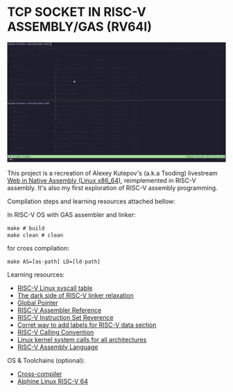 # TCP SOCKET IN RISC-V ASSEMBLY/GAS (RV64I)

![clip](picture/tcp-socket-riscv.gif)

This project is a recreation of Alexey Kutepov's (a.k.a Tsoding) livestream [Web in Native Assembly (Linux x86_64)](https://youtu.be/b-q4QBy52AA?si=G1P-21p3YN_ENE5s), reimplemented in RISC-V assembly. It's also my first exploration of RISC-V assembly programming. 

Compilation steps and learning resources attached bellow:

In RISC-V OS with GAS assembler and linker:
```make
make # build
make clean # clean

```
for cross compilation:
```make
make AS=[as-path] LD=[ld-path]
```

Learning resources:
- [RISC-V Linux syscall table][1]
- [The dark side of RISC-V linker relaxation][2]
- [Global Pointer][3]
- [RISC-V Assembler Reference][4]
- [RISC-V Instruction Set Reverence][5]
- [Corret way to add labels for RISC-V data section][6]
- [RISC-V Calling Convention][7]
- [Linux kernel system calls for all architectures][8]
- [RISC-V Assembly Language][9]

OS & Toolchains (optional):
- [Cross-compiler][t1]
- [Alphine Linux RISC-V 64][t2]

[1]: https://jborza.com/post/2021-05-11-riscv-linux-syscalls/
[2]: https://maskray.me/blog/2021-03-14-the-dark-side-of-riscv-linker-relaxation#global-pointer-relaxation
[3]: https://www.five-embeddev.com//quickref/global_pointer.html
[4]: https://michaeljclark.github.io/asm.html
[5]: https://michaeljclark.github.io/isa
[6]: https://stackoverflow.com/questions/77797870/correct-way-to-add-labels-for-riscv-data-section-so-assembler-can-pick-up
[7]: https://riscv.org/wp-content/uploads/2024/12/riscv-calling.pdf
[8]: https://gpages.juszkiewicz.com.pl/syscalls-table/syscalls.html
[9]: https://shakti.org.in/docs/risc-v-asm-manual.pdf

[t1]: https://toolchains.bootlin.com/
[t2]: https://github.com/starnight/build-image



